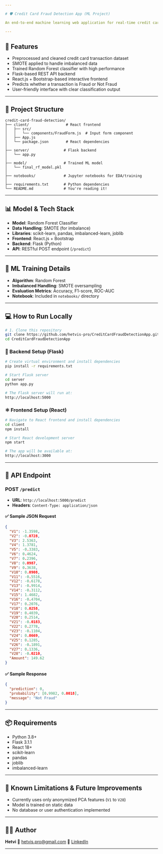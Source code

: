 ```yaml
---

# 🛡️ Credit Card Fraud Detection App (ML Project)

An end-to-end machine learning web application for real-time credit card fraud detection using a trained Random Forest classifier on an imbalanced dataset. SMOTE is used for class balancing, and predictions are served through a Flask API with a React.js frontend.

---
```


## 🚀 Features

* Preprocessed and cleaned credit card transaction dataset
* SMOTE applied to handle imbalanced data
* Trained Random Forest classifier with high performance
* Flask-based REST API backend
* React.js + Bootstrap-based interactive frontend
* Predicts whether a transaction is Fraud or Not Fraud
* User-friendly interface with clear classification output

---

## 📁 Project Structure

```
credit-card-fraud-detection/
├── client/                 # React frontend
│   ├── src/
│   │   └── components/FraudForm.js  # Input form component
│   ├── App.js
│   └── package.json        # React dependencies
│
├── server/                # Flask backend
│   └── app.py
│
├── model/                 # Trained ML model
│   └── final_rf_model.pkl
│
├── notebooks/             # Jupyter notebooks for EDA/training
│
├── requirements.txt       # Python dependencies
└── README.md              # You're reading it!
```

---

## 📊 Model & Tech Stack

* **Model**: Random Forest Classifier
* **Data Handling**: SMOTE (for imbalance)
* **Libraries**: scikit-learn, pandas, imbalanced-learn, joblib
* **Frontend**: React.js + Bootstrap
* **Backend**: Flask (Python)
* **API**: RESTful POST endpoint (`/predict`)

---

## 🧠 ML Training Details

* **Algorithm**: Random Forest
* **Imbalanced Handling**: SMOTE oversampling
* **Evaluation Metrics**: Accuracy, F1-score, ROC-AUC
* **Notebook**: Included in `notebooks/` directory

---

## 💻 How to Run Locally

```bash
# 1. Clone this repository
git clone https://github.com/hetvis-pro/CreditCardFraudDetectionApp.git
cd CreditCardFraudDetectionApp
```

### 🧠 Backend Setup (Flask)

```bash
# Create virtual environment and install dependencies
pip install -r requirements.txt

# Start Flask server
cd server
python app.py

# The Flask server will run at:
http://localhost:5000
```

### ⚛️ Frontend Setup (React)

```bash
# Navigate to React frontend and install dependencies
cd client
npm install

# Start React development server
npm start

# The app will be available at:
http://localhost:3000
```

---

## 🔌 API Endpoint

### POST `/predict`

* **URL**: `http://localhost:5000/predict`
* **Headers**: `Content-Type: application/json`

#### ✅ Sample JSON Request

```json
{
  "V1": -1.3598,
  "V2": -0.0728,
  "V3": 2.5363,
  "V4": 1.3781,
  "V5": -0.3383,
  "V6": 0.4624,
  "V7": 0.2396,
  "V8": 0.0987,
  "V9": 0.3638,
  "V10": 0.0908,
  "V11": -0.5516,
  "V12": -0.6178,
  "V13": -0.9914,
  "V14": -0.3112,
  "V15": 1.4682,
  "V16": -0.4704,
  "V17": 0.2076,
  "V18": 0.0258,
  "V19": 0.4039,
  "V20": 0.2514,
  "V21": -0.0183,
  "V22": 0.2778,
  "V23": -0.1104,
  "V24": 0.0669,
  "V25": 0.1285,
  "V26": -0.1891,
  "V27": 0.1336,
  "V28": -0.0210,
  "Amount": 149.62
}
```

#### ✅ Sample Response

```json
{
  "prediction": 0,
  "probability": [0.9982, 0.0018],
  "message": "Not Fraud"
}
```

---

## 📦 Requirements

* Python 3.8+
* Flask 3.1.1
* React 18+
* scikit-learn
* pandas
* joblib
* imbalanced-learn

---

## 🚧 Known Limitations & Future Improvements

* Currently uses only anonymized PCA features (`V1` to `V28`) 
* Model is trained on static data 
* No database or user authentication implemented

---

## 🙋‍♀️ Author

**Hetvi**
📧 [hetvis.pro@gmail.com](mailto:hetvis.pro@gmail.com)
🔗 [LinkedIn](https://www.linkedin.com/in/hetvi-sodha-pro/)

---

